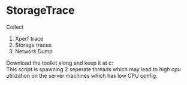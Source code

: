# StorageTrace

Collect 
1. Xperf trace
2. Storage traces
3. Network Dump

Download the toolkit along and keep it at c:\
This script is spawning 2 seperate threads which may lead to high cpu utilization on the server machines which has low CPU config.
